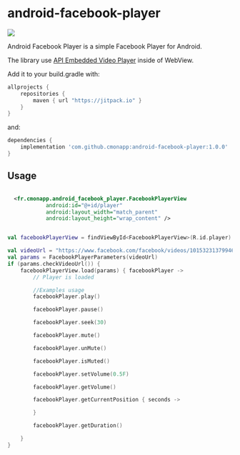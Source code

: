 # android-facebook-player

[![](https://jitpack.io/v/cmonapp/android-facebook-player.svg)](https://jitpack.io/#cmonapp/android-facebook-player)

Android Facebook Player is a simple Facebook Player for Android.

The library use [API Embedded Video Player](https://developers.facebook.com/docs/plugins/embedded-video-player/api) inside of WebView.


Add it to your build.gradle with:
```gradle
allprojects {
    repositories {
        maven { url "https://jitpack.io" }
    }
}
```
and:

```gradle
dependencies {
    implementation 'com.github.cmonapp:android-facebook-player:1.0.0'
}
```

## Usage


```xml

  <fr.cmonapp.android_facebook_player.FacebookPlayerView
            android:id="@+id/player"
            android:layout_width="match_parent"
            android:layout_height="wrap_content" />

```

```kotlin

val facebookPlayerView = findViewById<FacebookPlayerView>(R.id.player)

val videoUrl = "https://www.facebook.com/facebook/videos/10153231379946729/"
val params = FacebookPlayerParameters(videoUrl)
if (params.checkVideoUrl()) {
    facebookPlayerView.load(params) { facebookPlayer ->
        // Player is loaded

        //Examples usage
        facebookPlayer.play()

        facebookPlayer.pause()

        facebookPlayer.seek(30)

        facebookPlayer.mute()

        facebookPlayer.unMute()

        facebookPlayer.isMuted()

        facebookPlayer.setVolume(0.5F)

        facebookPlayer.getVolume()

        facebookPlayer.getCurrentPosition { seconds ->

        }

        facebookPlayer.getDuration()

    }
}

```
